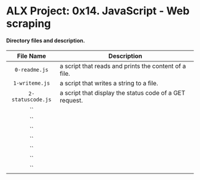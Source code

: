 # ALX Project: 0x14. JavaScript - Web scraping
#### Directory files and description.
|File Name  |Description  |
|:-----------:|----------------------|
| `0-readme.js` |a script that reads and prints the content of a file.|
| `1-writeme.js` |a script that writes a string to a file.|
| `2-statuscode.js` | a script that display the status code of a GET request.|
| `` ||
| `` ||
| `` ||
| `` ||
| `` ||
| `` ||
| `` ||

